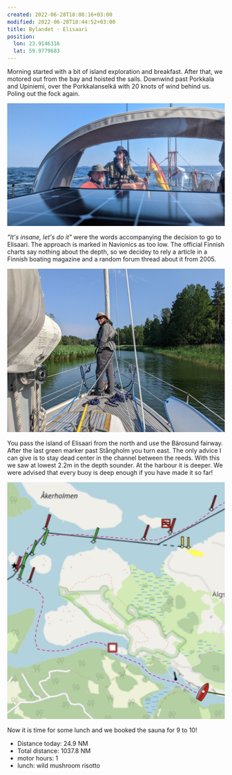 ```yaml
---
created: 2022-06-28T18:08:16+03:00
modified: 2022-06-28T18:44:52+03:00
title: Bylandet - Elisaari
position:
  lon: 23.9146316
  lat: 59.9779683
---
```


Morning started with a bit of island exploration and breakfast. After that, we motored out from the bay and hoisted the sails. Downwind past Porkkala and Upiniemi, over the Porkkalanselkä with 20 knots of wind behind us. Poling out the fock again. 

![Image](../2022/a36e6b39ccbf9e09a4d15842648cf4ad.jpg) 

_"It's insane, let's do it"_ were the words accompanying the decision to go to Elisaari. The approach is marked in Navionics as too low. The official Finnish charts say nothing about the depth, so we decidey to rely a article in a Finnish boating magazine and a random forum thread about it from 2005.

![Image](../2022/f568c7b962782fc605fce9556a8c31e6.jpg) 

You pass the island of Elisaari from the north and use the Bärosund fairway. After the last green marker past Stångholm you turn east. The only advice I can give is to stay dead center in the channel between the reeds. With this we saw at lowest 2.2m in the depth sounder. At the harbour it is deeper. We were advised that every buoy is deep enough if you have made it so far!

![Image](../2022/1224bad2ebf29f90ff3dbfe78465a3d3.jpg) 

Now it is time for some lunch and we booked the sauna for 9 to 10!

* Distance today: 24.9 NM
* Total distance: 1037.8 NM
* motor hours: 1
* lunch: wild mushroom risotto
